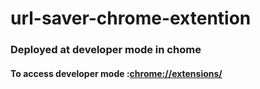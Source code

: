 # url-saver-chrome-extention



### Deployed at developer mode in chome
#### To access developer mode :[chrome://extensions/](chrome://extensions/)
